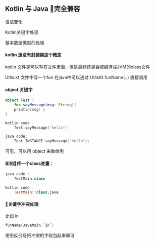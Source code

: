 ## Kotlin 与 Java 完全兼容

语法变化

Kotlin关键字处理

基本数据类型的处理

#### kotlin 是没有封装类这个概念

kotlin 文件是可以写在文件里面，但是最终还是会被编译成JVM的class文件

Utlis.kt 文件中写一个fun
在java中可以通过 UtlisKt.funName(..) 直接调用

#### object 关键字
```kotlin
object Test {
    fun sayMessage(msg: String){
    println(msg) }
}

kotlin code :
    Test.sayMessage("hello") 

java code:
    Test.INSTANCE.sayMessage("hello");
```
可见，可以用 object 来做单例


#### 如何传一个class变量：
```kotlin
java code :
    TestMain.class

kotlin code :
    TestMain::class.java
```

#### 关键字冲突处理

比如 in

```kotlin
funName(JavaMain.`in`)
```

使用反引号把冲突的字段包起来即可






